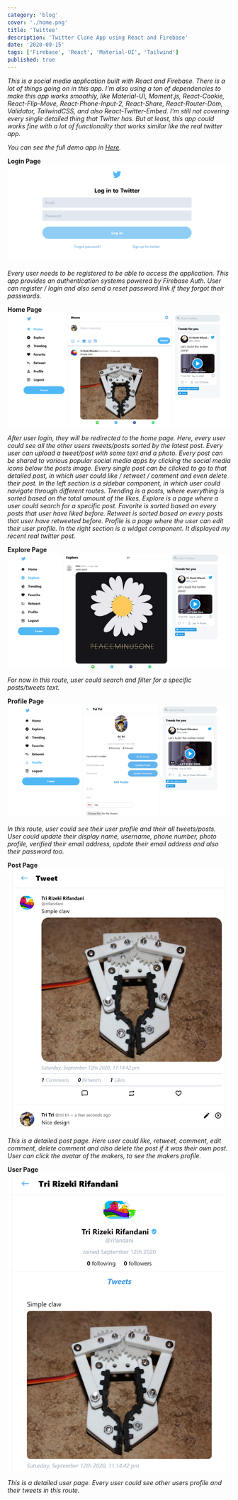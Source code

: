 ```yaml
---
category: 'blog'
cover: './home.png'
title: 'Twittee'
description: 'Twitter Clone App using React and Firebase'
date: '2020-09-15'
tags: ['Firebase', 'React', 'Material-UI', 'Tailwind']
published: true
---
```


_This is a social media application built with React and Firebase. There is a lot of things going on in this app. I'm also using a ton of dependencies to make this app works smoothly, like Material-UI, Moment.js, React-Cookie, React-Flip-Move, React-Phone-Input-2, React-Share, React-Router-Dom, Validator, TailwindCSS, and also React-Twitter-Embed. I'm still not covering every single detailed thing that Twitter has. But at least, this app could works fine with a lot of functionality that works similar like the real twitter app._

_You can see the full demo app in [Here](https://rifandani-twitter-clone.web.app/)._

**Login Page**
![Login Page](./login.png)

_Every user needs to be registered to be able to access the application. This app provides an authentication systems powered by Firebase Auth. User can register / login and also send a reset password link if they forgot their passwords._

**Home Page**
![Home Page](./home.png)

_After user login, they will be redirected to the home page. Here, every user could see all the other users tweets/posts sorted by the latest post. Every user can upload a tweet/post with some text and a photo. Every post can be shared to various popular social media apps by clicking the social media icons below the posts image. Every single post can be clicked to go to that detailed post, in which user could like / retweet / comment and even delete their post. In the left section is a sidebar component, in which user could navigate through different routes. Trending is a posts, where everything is sorted based on the total amount of the likes. Explore is a page where a user could search for a specific post. Favorite is sorted based on every posts that user have liked before. Retweet is sorted based on every posts that user have retweeted before. Profile is a page where the user can edit their user profile. In the right section is a widget component. It displayed my recent real twitter post._

**Explore Page**
![Explore Page](./explore.png)

_For now in this route, user could search and filter for a specific posts/tweets text._

**Profile Page**
![Profile Page](./edit-profile.png)

_In this route, user could see their user profile and their all tweets/posts. User could update their display name, username, phone number, photo profile, verified their email address, update their email address and also their password too._

**Post Page**
![Post Page](./post.png)

_This is a detailed post page. Here user could like, retweet, comment, edit comment, delete comment and also delete the post if it was their own post. User can click the avatar of the makers, to see the makers profile._

**User Page**
![User Page](./user.png)

_This is a detailed user page. Every user could see other users profile and their tweets in this route._

